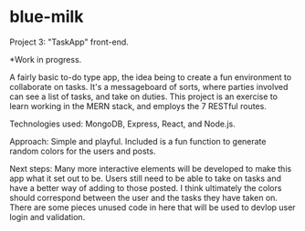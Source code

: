 # blue-milk
Project 3: "TaskApp" front-end.

*Work in progress.

A fairly basic to-do type app, the idea being to create a fun environment to collaborate on tasks.  It's a messageboard of sorts, where parties involved can see a list of tasks, and take on duties.  This project is an exercise to learn working in the MERN stack, and employs the 7 RESTful routes.

Technologies used: MongoDB, Express, React, and Node.js.  

Approach: Simple and playful.  Included is a fun function to generate random colors for the users and posts.

Next steps: Many more interactive elements will be developed to make this app what it set out to be. Users still need to be able to take on tasks and have a better way of adding to those posted.  I think ultimately the colors should correspond between the user and the tasks they have taken on.  There are some pieces unused code in here that will be used to devlop user login and validation.

